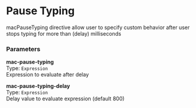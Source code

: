 
Pause Typing
===
macPauseTyping directive allow user to specify custom behavior after user stops typing for more than (delay) milliseconds  
  
  
### Parameters
**mac-pause-typing**  
Type: `Expression`  
Expression to evaluate after delay  
  
**mac-pause-typing-delay**  
Type: `Expression`  
Delay value to evaluate expression (default 800)  
  

